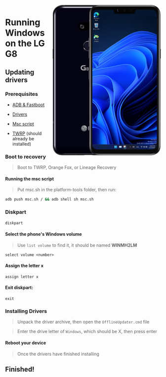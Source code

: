 <img align="right" src="https://github.com/n00b69/woa-alphaplus/blob/main/alphaplus.png" width="350" alt="Windows 11 running on alphaplus">

# Running Windows on the LG G8

## Updating drivers

### Prerequisites
- [ADB & Fastboot](https://developer.android.com/studio/releases/platform-tools)
  
- [Drivers](https://github.com/n00b69/woa-betalm/releases/tag/Drivers)

- [Msc script](https://github.com/n00b69/woa-alphaplus/releases/download/Files/msc.sh)

- [TWRP](https://github.com/n00b69/woa-betalm/releases/download/Files/g8stwrp.img) (should already be installed)

### Boot to recovery
> Boot to TWRP, Orange Fox, or Lineage Recovery

#### Running the msc script
> Put msc.sh in the platform-tools folder, then run:
```cmd
adb push msc.sh / && adb shell sh msc.sh
```

### Diskpart
```cmd
diskpart
```

#### Select the phone's Windows volume
> Use `list volume` to find it, it should be named **WINMH2LM**
```diskpart
select volume <number>
```

#### Assign the letter x
```diskpart
assign letter x
```

#### Exit diskpart:
```diskpart
exit
```

### Installing Drivers
> Unpack the driver archive, then open the `OfflineUpdater.cmd` file

> Enter the drive letter of `Windows`, which should be X, then press enter

#### Reboot your device
> Once the drivers have finished installing

## Finished!

















